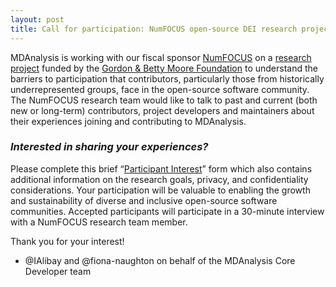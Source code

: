 ```yaml
---
layout: post
title: Call for participation: NumFOCUS open-source DEI research project
---
```


MDAnalysis is working with our fiscal sponsor [NumFOCUS][] on a [research project][] funded by the [Gordon & Betty Moore Foundation][] to understand the barriers to participation that contributors, particularly those from historically underrepresented groups, face in the open-source software community. The NumFOCUS research team would like to talk to past and current (both new or long-term) contributors, project developers and maintainers  about their experiences joining and contributing to MDAnalysis.

### _Interested in sharing your experiences?_

Please complete this brief “[Participant Interest][]” form which also contains additional information on the research goals, privacy, and confidentiality considerations. Your participation will be valuable to enabling the growth and sustainability of diverse and inclusive open-source software communities. Accepted participants will participate in a 30-minute interview with a NumFOCUS research team member.

Thank you for your interest!

- @IAlibay and @fiona-naughton on behalf of the MDAnalysis Core Developer team

[NumFOCUS]: http://numfocus.org/
[research project]: https://numfocus.org/diversity-inclusion-disc/a-pivotal-time-in-numfocuss-project-aimed-dei-efforts?eType=EmailBlastContent&eId=f41a86c3-60d4-4cf9-86cf-58eb49dc968c
[Gordon & Betty Moore Foundation]: https://www.moore.org/
[Participant Interest]: https://numfocus.typeform.com/to/WBWVJSqe
